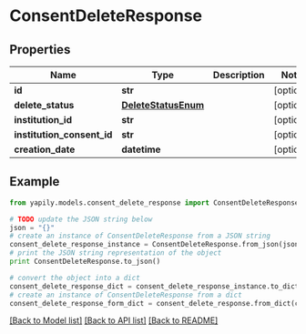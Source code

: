 # ConsentDeleteResponse


## Properties

Name | Type | Description | Notes
------------ | ------------- | ------------- | -------------
**id** | **str** |  | [optional] 
**delete_status** | [**DeleteStatusEnum**](DeleteStatusEnum.md) |  | [optional] 
**institution_id** | **str** |  | [optional] 
**institution_consent_id** | **str** |  | [optional] 
**creation_date** | **datetime** |  | [optional] 

## Example

```python
from yapily.models.consent_delete_response import ConsentDeleteResponse

# TODO update the JSON string below
json = "{}"
# create an instance of ConsentDeleteResponse from a JSON string
consent_delete_response_instance = ConsentDeleteResponse.from_json(json)
# print the JSON string representation of the object
print ConsentDeleteResponse.to_json()

# convert the object into a dict
consent_delete_response_dict = consent_delete_response_instance.to_dict()
# create an instance of ConsentDeleteResponse from a dict
consent_delete_response_form_dict = consent_delete_response.from_dict(consent_delete_response_dict)
```
[[Back to Model list]](../README.md#documentation-for-models) [[Back to API list]](../README.md#documentation-for-api-endpoints) [[Back to README]](../README.md)


